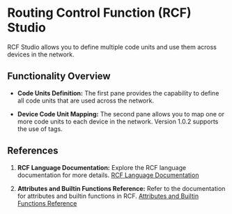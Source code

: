 # Routing Control Function (RCF) Studio

RCF Studio allows you to define multiple code units and use them across devices in the network.

## Functionality Overview

- **Code Units Definition:**
  The first pane provides the capability to define all code units that are used across the network.

- **Device Code Unit Mapping:**
  The second pane allows you to map one or more code units to each device in the network. Version 1.0.2 supports the use of tags. 

## References

1. **RCF Language Documentation:**
   Explore the RCF language documentation for more details.
   [RCF Language Documentation](https://www.arista.com/en/support/toi/eos-4-27-2f/15102-routing-control-functions-language-and-configuration)

2. **Attributes and Builtin Functions Reference:**
   Refer to the documentation for attributes and builtin functions in RCF.
   [Attributes and Builtin Functions Reference](https://www.arista.com/en/support/toi/eos-4-27-2f/15101-routing-control-functions-attribute-and-builtin-function-reference)

